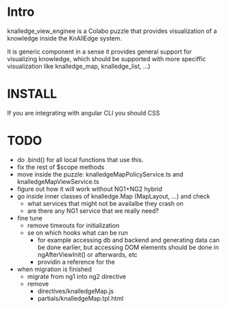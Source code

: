 # Intro

knalledge_view_enginee is a Colabo puzzle that provides visualization of a knowledge inside the KnAllEdge system.

It is generic component in a sense it provides general support for visualizing knowledge, which should be supported with more speciffic visualization like knalledge_map, knalledge_list, ...)

# INSTALL

If you are integrating with angular CLI you should
CSS

# TODO

- do .bind() for all local functions that use this.
- fix the rest of $scope methods
- move inside the puzzle: knalledgeMapPolicyService.ts and knalledgeMapViewService.ts
- figure out how it will work without NG1+NG2 hybrid
- go inside inner classes of knalledge.Map (MapLayout, ...) and check
  - what services that might not be availalbe they crash on
  - are there any NG1 service that we really need?
- fine tune
  - remove timeouts for initialization
  - se on which hooks what can be run
    - for example accessing db and backend and generating data can be done earlier, but accessing DOM elements should be done in ngAfterViewInit() or afterwards, etc
    - providin a reference for the
- when migration is finished
  - migrate from ng1 into ng2 directive
  - remove
    - directives/knalledgeMap.js
    - partials/knalledgeMap.tpl.html
